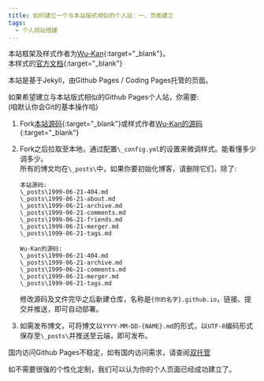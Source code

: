 ```yaml
---
title: 如何建立一个与本站版式相似的个人站：一、页面建立
tags: 
  - 个人网站搭建
---
```


本站框架及样式作者为[Wu-Kan](https://wu-kan.cn/){:target="_blank"}。  
本样式的[官方文档](https://jekyll-theme-wuk.wu-kan.cn/){:target="_blank"}  

本站是基于Jekyll，由Github Pages / Coding Pages托管的页面。  

如果希望建立与本站版式相似的Github Pages个人站，你需要:  
(咱默认你会Git的基本操作哈)  

1. Fork[本站源码](https://github.com/AmachiInori/AmachiInori.github.io){:target="_blank"}或样式作者[Wu-Kan的源码](https://github.com/wu-kan/wu-kan.github.io){:target="_blank"}  
2. Fork之后拉取至本地，通过配置`\_config.yml`的设置来微调样式。能看懂多少调多少。  
   所有的博文均在`\_posts\`中，如果你要初始化博客，请删除它们，除了:  
   
   ```
   本站源码:
   \_posts\1999-06-21-404.md
   \_posts\1999-06-21-about.md
   \_posts\1999-06-21-archive.md
   \_posts\1999-06-21-comments.md
   \_posts\1999-06-21-friends.md
   \_posts\1999-06-21-merger.md
   \_posts\1999-06-21-tags.md
   ```
   
   ```
   Wu-Kan的源码:
   \_posts\1999-06-21-404.md
   \_posts\1999-06-21-archive.md
   \_posts\1999-06-21-comments.md
   \_posts\1999-06-21-merger.md
   \_posts\1999-06-21-tags.md
   ```

   修改源码及文件完毕之后新建仓库，名称是`{你的名字}.github.io`，链接、提交并推送，即可自动部署。  
3. 如需发布博文，可将博文以`YYYY-MM-DD-{NAME}.md`的形式，以`UTF-8`编码形式保存至`\_posts\`并推送至云端，即可发布。  

国内访问Github Pages不稳定，如有国内访问需求，请查阅[双托管](https://amachi.com.cn/_posts/2020-08-11-%E5%BB%BA%E7%AB%99%E4%B8%80/)  

如不需要很强的个性化定制，我们可以认为你的个人页面已经成功建立了。

